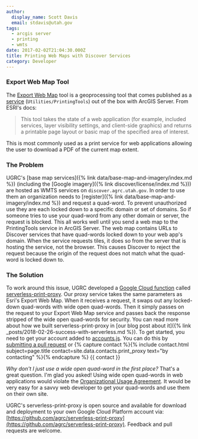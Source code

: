 ```yaml
---
author:
  display_name: Scott Davis
  email: stdavis@utah.gov
tags:
  - arcgis server
  - printing
  - wmts
date: 2017-02-02T21:04:30.000Z
title: Printing Web Maps with Discover Services
category: Developer
---
```


### Export Web Map Tool

The [Export Web Map](https://desktop.arcgis.com/en/arcmap/latest/tools/server-toolbox/export-web-map.htm) tool is a geoprocessing tool that comes published as a [service](https://resources.arcgis.com/en/help/rest/apiref/gp_exportwebmaptask.html) (`Utilities/PrintingTools`) out of the box with ArcGIS Server. From ESRI's docs:

> This tool takes the state of a web application (for example, included services, layer visibility settings, and client-side graphics) and returns a printable page layout or basic map of the specified area of interest.

This is most commonly used as a print service for web applications allowing the user to download a PDF of the current map extent.

### The Problem

UGRC's [base map services]({% link data/base-map-and-imagery/index.md %}) (including the [Google imagery]({% link discover/license/index.md %})) are hosted as WMTS services on `discover.agrc.utah.gov`. In order to use them an organization needs to [register]({% link data/base-map-and-imagery/index.md %}) and request a quad-word. To prevent unauthorized use they are each locked down to a specific domain or set of domains. So if someone tries to use your quad-word from any other domain or server, the request is blocked. This all works well until you send a web map to the PrintingTools service in ArcGIS Server. The web map contains URLs to Discover services that have quad-words locked down to your web app's domain. When the service requests tiles, it does so from the server that is hosting the service, not the browser. This causes Discover to reject the request because the origin of the request does not match what the quad-word is locked down to.

### The Solution

To work around this issue, UGRC developed a [Google Cloud function](https://cloud.google.com/functions/) called [serverless-print-proxy](https://github.com/agrc/serverless-print-proxy). Our proxy service takes the same parameters as Esri's Export Web Map. When it receives a request, it swaps out any locked-down quad-words with wide open quad-words. Then it simply passes on the request to your Export Web Map service and passes back the response stripped of the wide open quad-words for security. You can read more about how we built serverless-print-proxy in [our blog post about it]({% link _posts/2018-02-26-success-with-serverless.md %}). To get started, you need to get your account added to [accounts.js](https://github.com/agrc/serverless-print-proxy/blob/master/accounts.js). You can do this by [submitting a pull request](https://help.github.com/en/github/collaborating-with-issues-and-pull-requests/creating-a-pull-request) or {% capture contact %}{% include contact.html subject=page.title contact=site.data.contacts.print_proxy text="by contacting" %}{% endcapture %}
{{ contact }}

_Why don't I just use a wide open quad-word in the first place?_ That's a great question. I'm glad you asked! Using wide open quad-words in web applications would violate the [Organizational Usage Agreement](https://docs.google.com/a/utah.gov/forms/d/e/1FAIpQLScL5uUQIvw7op_ZcF4bijxcoOMGhNF0MXwJNGqSXS6IbjbKhA/viewform). It would be very easy for a savvy web developer to get your quad-words and use them on their own site.

UGRC's serverless-print-proxy is open source and available for download and deployment to your own Google Cloud Platform account via: [https://github.com/agrc/serverless-print-proxy](https://github.com/agrc/serverless-print-proxy). Feedback and pull requests are welcome.
